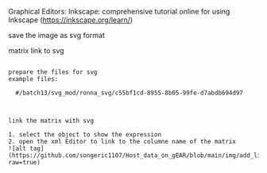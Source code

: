 



Graphical Editors:
  Inkscape: 
  comprehensive tutorial online for using Inkscape (https://inkscape.org/learn/)

save the image as svg format




matrix link to svg

```{r pressure, echo=FALSE}

prepare the files for svg 
example files:
  
  #/batch13/svg_mod/ronna_svg/c55bf1cd-8955-8b05-99fe-d7abdb694d97
  
```




```{}

link the matrix with svg

1. select the object to show the expression
2. open the xml Editor to link to the columne name of the matrix
![alt tag](https://github.com/songeric1107/Host_data_on_gEAR/blob/main/img/add_link_to_svg1.jpg?raw=true)


```

